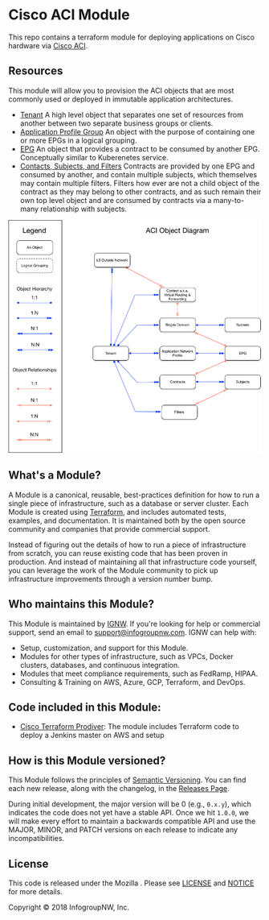 # Cisco ACI Module

This repo contains a terraform module for deploying applications on Cisco hardware via [Cisco ACI](https://www.cisco.com/c/en/us/solutions/data-center-virtualization/application-centric-infrastructure/index.html).

## Resources

This module will allow you to provision the ACI objects that are most commonly used or deployed in immutable application architectures.
- [Tenant](https://www.cisco.com/c/en/us/td/docs/switches/datacenter/aci/apic/sw/1-x/Operating_ACI/guide/b_Cisco_Operating_ACI/b_Cisco_Operating_ACI_chapter_0111.html) A high level object that separates one set of resources from another between two separate business groups or clients.
- [Application Profile Group](https://www.cisco.com/c/en/us/td/docs/switches/datacenter/aci/apic/sw/1-x/Operating_ACI/guide/b_Cisco_Operating_ACI/b_Cisco_Operating_ACI_chapter_0111.html#concept_F4947E22AD2143749DAC34E69F80706F) An object with the purpose of containing one or more EPGs in a logical grouping.
- [EPG](https://www.cisco.com/c/en/us/td/docs/switches/datacenter/aci/apic/sw/1-x/Operating_ACI/guide/b_Cisco_Operating_ACI/b_Cisco_Operating_ACI_chapter_0111.html#concept_81AC0F90789B454F80E796A7029EFD1E) An object that provides a contract to be consumed by another EPG. Conceptually similar to Kuberenetes service.
- [Contacts, Subjects, and Filters](https://www.cisco.com/c/en/us/td/docs/switches/datacenter/aci/apic/sw/1-x/Operating_ACI/guide/b_Cisco_Operating_ACI/b_Cisco_Operating_ACI_chapter_01000.html) Contracts are provided by one EPG and consumed by another, and contain multiple subjects, which themselves may contain multiple filters. Filters how ever are not a child object of the contract as they may belong to other contracts, and as such remain their own top level object and are consumed by contracts via a many-to-many relationship with subjects.

![ACI Models](docs/aci-models.png)

## What's a Module?

A Module is a canonical, reusable, best-practices definition for how to run a single piece of infrastructure, such
as a database or server cluster. Each Module is created using [Terraform](https://www.terraform.io/), and
includes automated tests, examples, and documentation. It is maintained both by the open source community and
companies that provide commercial support.

Instead of figuring out the details of how to run a piece of infrastructure from scratch, you can reuse
existing code that has been proven in production. And instead of maintaining all that infrastructure code yourself,
you can leverage the work of the Module community to pick up infrastructure improvements through
a version number bump.



## Who maintains this Module?

This Module is maintained by [IGNW](http://www.ignw.io/). If you're looking for help or commercial
support, send an email to [support@infogroupnw.com](mailto:support@infogroupnw.com?Subject=Jenkins%20Module).
IGNW can help with:

* Setup, customization, and support for this Module.
* Modules for other types of infrastructure, such as VPCs, Docker clusters, databases, and continuous integration.
* Modules that meet compliance requirements, such as FedRamp, HIPAA.
* Consulting & Training on AWS, Azure, GCP, Terraform, and DevOps.



## Code included in this Module:

* [Cisco Terraform Prodiver](https://github.com/ignw/terraform-provider-cisco-aci/tree/master/terraform-provider-cisco-aci): The module includes Terraform code to deploy a Jenkins master on AWS and setup

## How is this Module versioned?

This Module follows the principles of [Semantic Versioning](http://semver.org/). You can find each new release,
along with the changelog, in the [Releases Page](../../releases).

During initial development, the major version will be 0 (e.g., `0.x.y`), which indicates the code does not yet have a
stable API. Once we hit `1.0.0`, we will make every effort to maintain a backwards compatible API and use the MAJOR,
MINOR, and PATCH versions on each release to indicate any incompatibilities.



## License

This code is released under the Mozilla . Please see [LICENSE](https://github.com/ignw/terraform-provider-cisco-aci/tree/master/LICENSE) and [NOTICE](https://github.com/ignw/terraform-provider-cisco-aci/tree/master/NOTICE) for more
details.

Copyright &copy; 2018 InfogroupNW, Inc.
